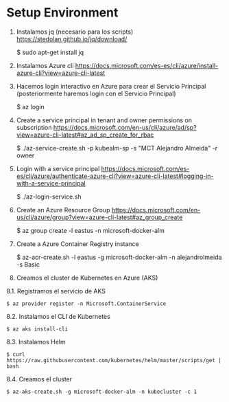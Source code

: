 # Setup Environment

1. Instalamos jq (necesario para los scripts) https://stedolan.github.io/jq/download/

    $ sudo apt-get install jq

2. Instalamos Azure cli https://docs.microsoft.com/es-es/cli/azure/install-azure-cli?view=azure-cli-latest

3. Hacemos login interactivo en Azure para crear el Servicio Principal (posteriormente haremos login con el Servicio Principal)

    $ az login

4. Create a service principal in tenant and owner permissions on subscription https://docs.microsoft.com/en-us/cli/azure/ad/sp?view=azure-cli-latest#az_ad_sp_create_for_rbac

    $ ./az-service-create.sh -p kubealm-sp -s "MCT Alejandro Almeida" -r owner

5. Login with a service principal https://docs.microsoft.com/es-es/cli/azure/authenticate-azure-cli?view=azure-cli-latest#logging-in-with-a-service-principal 

    $ ./az-login-service.sh

6. Create an Azure Resource Group https://docs.microsoft.com/en-us/cli/azure/group?view=azure-cli-latest#az_group_create 

    $ az group create -l eastus -n microsoft-docker-alm

7. Create a Azure Container Registry instance

    $ az-acr-create.sh -l eastus -g microsoft-docker-alm -n alejandrolmeida -s Basic

8. Creamos el cluster de Kubernetes en Azure (AKS)

8.1. Registramos el servicio de AKS

    $ az provider register -n Microsoft.ContainerService

8.2. Instalamos el CLI de Kubernetes

    $ az aks install-cli

8.3. Instalamos Helm

    $ curl https://raw.githubusercontent.com/kubernetes/helm/master/scripts/get | bash

8.4. Creamos el cluster

    $ az-aks-create.sh -g microsoft-docker-alm -n kubecluster -c 1